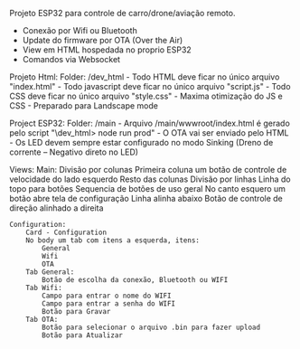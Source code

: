 Projeto ESP32 para controle de carro/drone/aviação remoto.

- Conexão por Wifi ou Bluetooth
- Update do firmware por OTA (Over the Air)
- View em HTML hospedada no proprio ESP32
- Comandos via Websocket

Projeto Html:
    Folder: /dev_html
    - Todo HTML deve ficar no único arquivo "index.html"
    - Todo javascript deve ficar no único arquivo "script.js"
    - Todo CSS deve ficar no único arquivo "style.css"
    - Maxima otimização do JS e CSS
    - Preparado para Landscape mode

Project ESP32:
    Folder: /main
    - Arquivo /main/wwwroot/index.html é gerado pelo script "\dev_html> node run prod"
    - O OTA vai ser enviado pelo HTML
    - Os LED devem sempre estar configurado no modo Sinking (Dreno de corrente – Negativo direto no LED)

Views:
    Main:
        Divisão por colunas
            Primeira coluna um botão de controle de velocidade do lado esquerdo
            Resto das colunas
                Divisão por linhas
                    Linha do topo para botões
                        Sequencia de botões de uso geral
                        No canto esquero um botão abre tela de configuração
                    Linha alinha abaixo
                        Botão de controle de direção alinhado a direita

    Configuration:
        Card - Configuration
        No body um tab com itens a esquerda, itens:
            General
            Wifi
            OTA
        Tab General:
            Botão de escolha da conexão, Bluetooth ou WIFI
        Tab Wifi:
            Campo para entrar o nome do WIFI
            Campo para entrar a senha do WIFI
            Botão para Gravar
        Tab OTA:
            Botão para selecionar o arquivo .bin para fazer upload
            Botão para Atualizar


